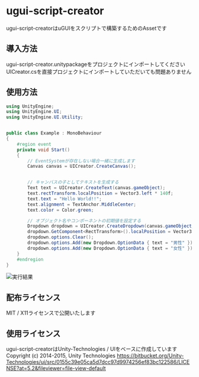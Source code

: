 # ugui-script-creator

ugui-script-creatorはuGUIをスクリプトで構築するためのAssetです

## 導入方法

ugui-script-creator.unitypackageをプロジェクトにインポートしてください
UICreator.csを直接プロジェクトにインポートしていただいても問題ありません

## 使用方法

```csharp
using UnityEngine;
using UnityEngine.UI;
using UnityEngine.UI.Utility;


public class Example : MonoBehaviour
{
    #region event
    private void Start()
    {
        // EventSystemが存在しない場合一緒に生成します
        Canvas canvas = UICreator.CreateCanvas();


        // キャンバスの子としてテキストを生成する
        Text text = UICreator.CreateText(canvas.gameObject);
        text.rectTransform.localPosition = Vector3.left * 140f;
        text.text = "Hello World!!";
        text.alignment = TextAnchor.MiddleCenter;
        text.color = Color.green;

        // オブジェクト名やコンポーネントの初期値を設定する
        Dropdown dropdown = UICreator.CreateDropdown(canvas.gameObject, "Gender", "性別");
        dropdown.GetComponent<RectTransform>().localPosition = Vector3.right * 140f;
        dropdown.options.Clear();
        dropdown.options.Add(new Dropdown.OptionData { text = "男性" });
        dropdown.options.Add(new Dropdown.OptionData { text = "女性" });
    }
    #endregion
}
```

![実行結果](https://github.com/tomoriaki/ugui-script-creator/blob/readme_images/Images/ss.png)

## 配布ライセンス

MIT / X11ライセンスで公開いたします

## 使用ライセンス

ugui-script-creatorはUnity-Technologies / UIをベースに作成しています
Copyright (c) 2014-2015, Unity Technologies https://bitbucket.org/Unity-Technologies/ui/src/0155c39e05ca5d7dcc97d9974256ef83bc122586/LICENSE?at=5.2&fileviewer=file-view-default
